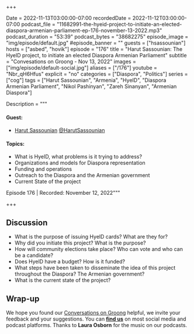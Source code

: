 +++

Date = 2022-11-13T03:00:00-07:00
recordedDate = 2022-11-12T03:00:00-07:00
podcast_file = "11682991-the-hyeid-project-to-initiate-an-elected-diaspora-armenian-parliament-ep-176-november-13-2022.mp3"
podcast_duration = "53:39"
podcast_bytes = "38682275"
episode_image = "img/episode/default.jpg"
#episode_banner = ""
guests = ["hsassounian"]
hosts = ["asbed", "hovik"]
episode = "176"
title = "Harut Sassounian: The HyeID project, to initiate an elected Diaspora Armenian Parliament"
subtitle = "Convesations on Groong - Nov 13, 2022"
images = ["img/episode/default-social.jpg"]
aliases = ["/176"]
youtube = "Nbr_qH6Hfus"
explicit = "no"
categories = ["Diaspora", "Politics"]
series = ["cog"]
tags = ["Harut Sassounian", "Armenia", "HyeID", "Diaspora Armenian Parliament", "Nikol Pashinyan", "Zareh Sinanyan", "Armenian Diaspora"]

Description = """
#### Guest: 
* [Harut Sassounian](/guest/hsassounian) [@HarutSassounian](https://www.twitter.com/HarutSassounian)

#### Topics:
* What is HyeID, what problems is it trying to address?
* Organizations and models for Diaspora representation
* Funding and operations
* Outreach to the Diaspora and the Armenian government
* Current State of the project



Episode 176 | Recorded: November 12, 2022"""

+++

## Discussion

* What is the purpose of issuing HyelD cards? What are they for?
* Why did you initiate this project? What is the purpose?
* How will community elections take place? Who can vote and who can be a candidate?
* Does HyelD have a budget? How is it funded?
* What steps have been taken to disseminate the idea of this project throughout the Diaspora? The Armenian government?
* What is the current state of the project?


## Wrap-up

We hope you found our [Conversations on Groong](/series/cog/) helpful, we invite your feedback and your suggestions. You can [**find us**](https://linktr.ee/groong) on most social media and podcast platforms. Thanks to **Laura Osborn** for the music on our podcasts.
